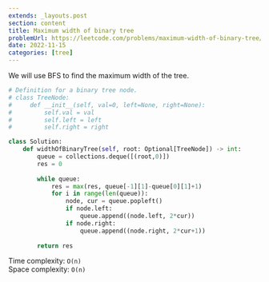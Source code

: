 ```yaml
---
extends: _layouts.post
section: content
title: Maximum width of binary tree
problemUrl: https://leetcode.com/problems/maximum-width-of-binary-tree/
date: 2022-11-15
categories: [tree]
---
```


We will use BFS to find the maximum width of the tree.

```python
# Definition for a binary tree node.
# class TreeNode:
#     def __init__(self, val=0, left=None, right=None):
#         self.val = val
#         self.left = left
#         self.right = right

class Solution:
    def widthOfBinaryTree(self, root: Optional[TreeNode]) -> int:
        queue = collections.deque([(root,0)])
        res = 0
        
        while queue:
            res = max(res, queue[-1][1]-queue[0][1]+1)
            for i in range(len(queue)):          
                node, cur = queue.popleft()
                if node.left:
                    queue.append((node.left, 2*cur))
                if node.right:
                    queue.append((node.right, 2*cur+1))
        
        return res
```

Time complexity: `O(n)` <br/>
Space complexity: `O(n)`